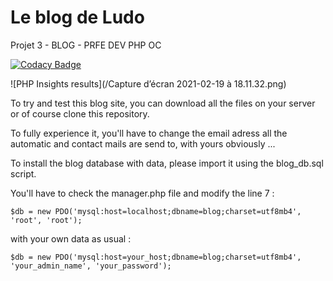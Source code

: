 # Le blog de Ludo
 Projet 3 - BLOG - PRFE DEV PHP OC
 
 [![Codacy Badge](https://app.codacy.com/project/badge/Grade/c3958ea5270544fdbd48aaf0b9ca5eff)](https://www.codacy.com/gh/ludodrapo/Le-Blog-De-Ludo/dashboard?utm_source=github.com&amp;utm_medium=referral&amp;utm_content=ludodrapo/Le-Blog-De-Ludo&amp;utm_campaign=Badge_Grade)
 

 ![PHP Insights results](/Capture d’écran 2021-02-19 à 18.11.32.png)


To try and test this blog site, you can download all the files on your server or of course clone this repository.

To fully experience it, you'll have to change the email adress all the automatic and contact mails are send to, with yours obviously ...

To install the blog database with data, please import it using the blog_db.sql script.

You'll have to check the manager.php file and modify the line 7 :
```
$db = new PDO('mysql:host=localhost;dbname=blog;charset=utf8mb4', 'root', 'root');
```
with your own data as usual :
```
$db = new PDO('mysql:host=your_host;dbname=blog;charset=utf8mb4', 'your_admin_name', 'your_password');
```
